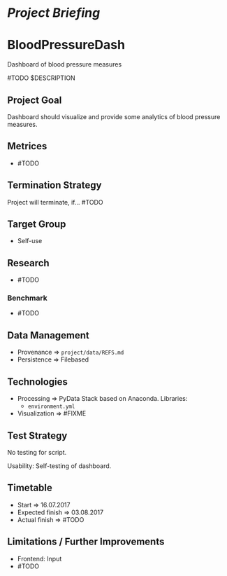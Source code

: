 *Project Briefing*
==================

# BloodPressureDash
Dashboard of blood pressure measures

\#TODO $DESCRIPTION


## Project Goal
Dashboard should visualize and provide some analytics of blood pressure measures. 


## Metrices
* \#TODO


## Termination Strategy
Project will terminate, if... \#TODO


## Target Group
* Self-use


## Research
* \#TODO


### Benchmark
* \#TODO


## Data Management
* Provenance => `project/data/REFS.md`
* Persistence => Filebased


## Technologies
* Processing => PyData Stack based on Anaconda. Libraries:
    * `environment.yml`
* Visualization => \#FIXME


## Test Strategy
No testing for script.

Usability: Self-testing of dashboard.


## Timetable
* Start => 16.07.2017
* Expected finish => 03.08.2017
* Actual finish => \#TODO

## Limitations / Further Improvements
* Frontend: Input
* \#TODO